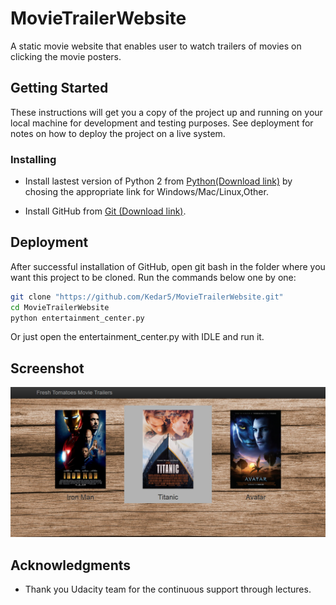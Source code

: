 # MovieTrailerWebsite

A static movie website that enables user to watch trailers of movies on clicking the movie posters.

## Getting Started

These instructions will get you a copy of the project up and running on your local machine for development and testing purposes. See deployment for notes on how to deploy the project on a live system.

### Installing

* Install lastest version of Python 2 from [Python(Download link)](https://www.python.org/downloads/) by chosing the appropriate link for Windows/Mac/Linux,Other.

* Install GitHub from [Git (Download link)](https://git-scm.com/downloads).

## Deployment

After successful installation of GitHub, open git bash in the folder where you want this project to be cloned.
Run the commands below one by one:

```sh
git clone "https://github.com/Kedar5/MovieTrailerWebsite.git"
cd MovieTrailerWebsite
python entertainment_center.py 
```
Or just open the entertainment_center.py with IDLE and run it.

## Screenshot

<img src="https://github.com/Kedar5/MovieTrailerWebsite/blob/master/Screenshot/img.png" alt="Website image">

## Acknowledgments

* Thank you Udacity team for the continuous support through lectures.
